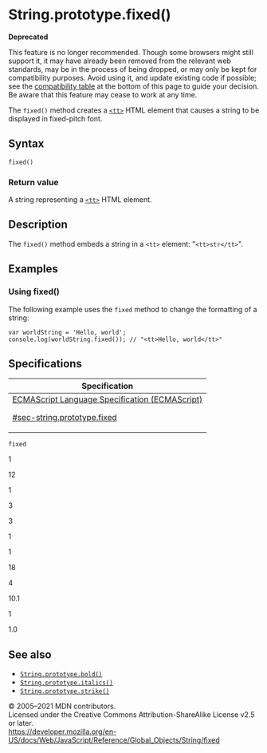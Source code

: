 # String.prototype.fixed()

**Deprecated**

This feature is no longer recommended. Though some browsers might still support it, it may have already been removed from the relevant web standards, may be in the process of being dropped, or may only be kept for compatibility purposes. Avoid using it, and update existing code if possible; see the [compatibility table](#browser_compatibility) at the bottom of this page to guide your decision. Be aware that this feature may cease to work at any time.

The `fixed()` method creates a [`<tt>`](https://developer.mozilla.org/en-US/docs/Web/HTML/Element/tt) HTML element that causes a string to be displayed in fixed-pitch font.

## Syntax

    fixed()

### Return value

A string representing a [`<tt>`](https://developer.mozilla.org/en-US/docs/Web/HTML/Element/tt) HTML element.

## Description

The `fixed()` method embeds a string in a `<tt>` element: "`<tt>str</tt>`".

## Examples

### Using fixed()

The following example uses the `fixed` method to change the formatting of a string:

    var worldString = 'Hello, world';
    console.log(worldString.fixed()); // "<tt>Hello, world</tt>"

## Specifications

<table><thead><tr class="header"><th>Specification</th></tr></thead><tbody><tr class="odd"><td><a href="https://tc39.es/ecma262/#sec-string.prototype.fixed">ECMAScript Language Specification (ECMAScript) 
<br/>


<span class="small">#sec-string.prototype.fixed</span></a></td></tr></tbody></table>

`fixed`

1

12

1

3

3

1

1

18

4

10.1

1

1.0

## See also

-   [`String.prototype.bold()`](bold)
-   [`String.prototype.italics()`](italics)
-   [`String.prototype.strike()`](strike)

© 2005–2021 MDN contributors.  
Licensed under the Creative Commons Attribution-ShareAlike License v2.5 or later.  
<a href="https://developer.mozilla.org/en-US/docs/Web/JavaScript/Reference/Global_Objects/String/fixed" class="_attribution-link">https://developer.mozilla.org/en-US/docs/Web/JavaScript/Reference/Global_Objects/String/fixed</a>
